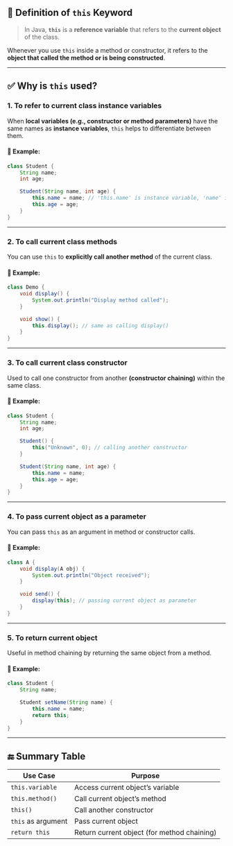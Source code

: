 
## 🔹 **Definition of `this` Keyword**

> In Java, **`this`** is a **reference variable** that refers to the **current object** of the class.

Whenever you use `this` inside a method or constructor, it refers to the **object that called the method or is being constructed**.

---

## ✅ **Why is `this` used?**

### 1. **To refer to current class instance variables**

When **local variables (e.g., constructor or method parameters)** have the same names as **instance variables**, `this` helps to differentiate between them.

#### 🔸 Example:

```java
class Student {
    String name;
    int age;

    Student(String name, int age) {
        this.name = name; // 'this.name' is instance variable, 'name' is constructor parameter
        this.age = age;
    }
}
```

---

### 2. **To call current class methods**

You can use `this` to **explicitly call another method** of the current class.

#### 🔸 Example:

```java
class Demo {
    void display() {
        System.out.println("Display method called");
    }

    void show() {
        this.display(); // same as calling display()
    }
}
```

---

### 3. **To call current class constructor**

Used to call one constructor from another **(constructor chaining)** within the same class.

#### 🔸 Example:

```java
class Student {
    String name;
    int age;

    Student() {
        this("Unknown", 0); // calling another constructor
    }

    Student(String name, int age) {
        this.name = name;
        this.age = age;
    }
}
```

---

### 4. **To pass current object as a parameter**

You can pass `this` as an argument in method or constructor calls.

#### 🔸 Example:

```java
class A {
    void display(A obj) {
        System.out.println("Object received");
    }

    void send() {
        display(this); // passing current object as parameter
    }
}
```

---

### 5. **To return current object**

Useful in method chaining by returning the same object from a method.

#### 🔸 Example:

```java
class Student {
    String name;

    Student setName(String name) {
        this.name = name;
        return this;
    }
}
```

---

## 🔚 Summary Table

|Use Case|Purpose|
|---|---|
|`this.variable`|Access current object’s variable|
|`this.method()`|Call current object’s method|
|`this()`|Call another constructor|
|`this` as argument|Pass current object|
|`return this`|Return current object (for method chaining)|
